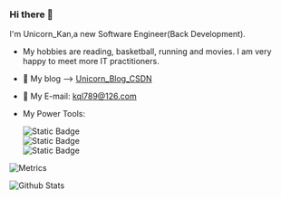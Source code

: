 ### Hi there 👋  

I'm Unicorn_Kan,a new Software Engineer(Back Development).  
- My hobbies are reading, basketball, running and movies. I am very happy to meet more IT practitioners.
- :memo: My blog —>  [Unicorn_Blog_CSDN](https://blog.csdn.net/weixin_56175042)
- :monocle_face: My E-mail: kql789@126.com
- My Power Tools:


     ![Static Badge](https://img.shields.io/badge/%E5%BC%80%E5%8F%91%E5%B7%A5%E5%85%B7-Pycharm%E3%80%81VScode-blue)  
     ![Static Badge](https://img.shields.io/badge/%E4%B8%BB%E8%A6%81%E8%AF%AD%E8%A8%80-Python%E3%80%81Shell%E3%80%81Docker%E3%80%81SQL%E3%80%81Vue-red)  
     ![Static Badge](https://img.shields.io/badge/%E7%AE%A1%E7%90%86%E5%B7%A5%E5%85%B7-Git-green)


![Metrics](https://metrics.lecoq.io/kql789?template=classic&base=header%2C%20activity%2C%20community%2C%20repositories%2C%20metadata&base.indepth=false&base.hireable=false&base.skip=false&config.timezone=Asia%2FShanghai)  

![Github Stats](https://github-readme-stats.vercel.app/api?username=kql789&show_icons=true&theme=dark&count_private=true)





